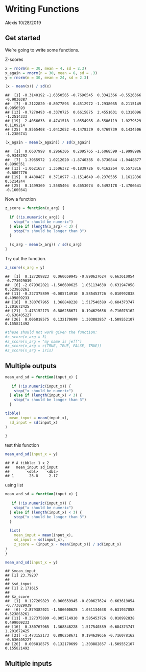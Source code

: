 Writing Functions
================
Alexis
10/28/2019

## Get started

We’re going to write some functions.

Z-scores

``` r
x = rnorm(n = 30, mean = 4, sd = 2.3)
x_again = rnorm(n = 30, mean = 6, sd = .3)
y = rnorm(n = 30, mean = 24, sd = 2.3)

(x - mean(x)) / sd(x)
```

    ##  [1] -0.3140192 -1.6350565 -0.7696545  0.3342366 -0.5526366 -0.9030387
    ##  [7] -0.2122820 -0.8077893  0.4512972 -1.2938035  0.2115149  0.9856593
    ## [13] -0.7270493 -0.3370725  0.6615875  2.4551631  0.1316096 -1.2514333
    ## [19]  2.4056633  0.4741518  1.0554965 -0.5506119  1.0279529  0.1109214
    ## [25]  0.8565408 -1.0412652 -0.1478329  0.4769739  0.1434506 -1.2386741

``` r
(x_again - mean(x_again)) / sd(x_again)
```

    ##  [1]  0.6607998  0.2966306  0.2095765 -1.6068599 -1.9998986 -0.9348292
    ##  [7]  1.3955972  1.0212020 -1.8740385  0.3730844 -1.0448877  0.8990551
    ## [13] -1.0621657  1.3506372 -0.1839726  0.4162264  0.5573816 -0.6807776
    ## [19]  0.4488487  0.3718977 -1.1514649 -0.2370535  1.1612836  0.5214244
    ## [25]  0.1499360  1.5585404  0.4653074  0.5492178 -1.4706641 -0.1600341

Now a function

``` r
z_score = function(x_arg) {
  
  if (!is.numeric(x_arg)) {
    stop("x should be numeric")
  } else if (length(x_arg) < 3) {
    stop("x should be longer than 3")
  }
  
  (x_arg - mean(x_arg)) / sd(x_arg)
}
```

Try out the
    function.

``` r
z_score(x_arg = y)
```

    ##  [1]  0.127209823  0.060659945 -0.890627624  0.663610054 -0.773029039
    ##  [6] -2.879382021 -1.506600625  1.051134638  0.631947058  0.523863261
    ## [11] -0.227375899 -0.005714910  0.585453726  0.010992838  0.499009233
    ## [16]  0.380767965  1.368848228  1.517540389 -0.684373747  1.201672425
    ## [21] -1.473152173  0.886258671  0.194629656 -0.716078162 -0.636405227
    ## [26]  0.006818575  0.132170699  1.303882857 -1.509552107  0.155821492

``` r
#these should not work given the function:
#z_score(x_arg = 3)
#z_score(x_arg = "my name is jeff")
#z_score(x_arg = c(TRUE, TRUE, FALSE, TRUE))
#z_score(x_arg = iris)
```

## Multiple outputs

``` r
mean_and_sd = function(input_x) {
  
   if (!is.numeric(input_x)) {
    stop("x should be numeric")
  } else if (length(input_x) < 3) {
    stop("x should be longer than 3")
  }

tibble(
  mean_input = mean(input_x),
  sd_input = sd(input_x)  
)

}
```

test this function

``` r
mean_and_sd(input_x = y)
```

    ## # A tibble: 1 x 2
    ##   mean_input sd_input
    ##        <dbl>    <dbl>
    ## 1       23.8     2.17

using list

``` r
mean_and_sd = function(input_x) {
  
   if (!is.numeric(input_x)) {
    stop("x should be numeric")
  } else if (length(input_x) < 3) {
    stop("x should be longer than 3")
  }
  
  list(
    mean_input = mean(input_x),
    sd_input = sd(input_x),
    z_score = (input_x - mean(input_x)) / sd(input_x)
)
}
```

``` r
mean_and_sd(input_x = y)
```

    ## $mean_input
    ## [1] 23.79207
    ## 
    ## $sd_input
    ## [1] 2.171615
    ## 
    ## $z_score
    ##  [1]  0.127209823  0.060659945 -0.890627624  0.663610054 -0.773029039
    ##  [6] -2.879382021 -1.506600625  1.051134638  0.631947058  0.523863261
    ## [11] -0.227375899 -0.005714910  0.585453726  0.010992838  0.499009233
    ## [16]  0.380767965  1.368848228  1.517540389 -0.684373747  1.201672425
    ## [21] -1.473152173  0.886258671  0.194629656 -0.716078162 -0.636405227
    ## [26]  0.006818575  0.132170699  1.303882857 -1.509552107  0.155821492

## Multiple inputs
